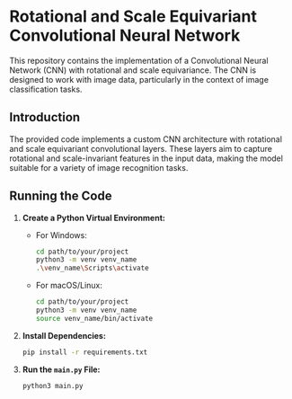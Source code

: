 # Rotational and Scale Equivariant Convolutional Neural Network

This repository contains the implementation of a Convolutional Neural Network (CNN) with rotational and scale equivariance. The CNN is designed to work with image data, particularly in the context of image classification tasks.



## Introduction
The provided code implements a custom CNN architecture with rotational and scale equivariant convolutional layers. These layers aim to capture rotational and scale-invariant features in the input data, making the model suitable for a variety of image recognition tasks.

## Running the Code
1. **Create a Python Virtual Environment:**
    - For Windows:
      ```bash
      cd path/to/your/project
      python3 -m venv venv_name
      .\venv_name\Scripts\activate
      ```
    - For macOS/Linux:
      ```bash
      cd path/to/your/project
      python3 -m venv venv_name
      source venv_name/bin/activate
      ```

2. **Install Dependencies:**
    ```bash
    pip install -r requirements.txt
    ```

3. **Run the `main.py` File:**
    ```bash
    python3 main.py
    ```